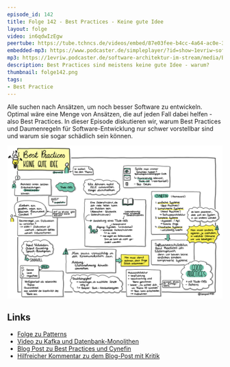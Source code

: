 ```yaml
---
episode_id: 142
title: Folge 142 - Best Practices - Keine gute Idee
layout: folge
video: in6qdwIzEgw
peertube: https://tube.tchncs.de/videos/embed/87e03fee-b4cc-4a64-ac0e-37bfe6e581f6
embedded-mp3: https://www.podcaster.de/simpleplayer/?id=show~1evriw~software-architektur-im-stream~pod-9b1695b56a7132092f25f6358c&v=1668171886
mp3: https://1evriw.podcaster.de/software-architektur-im-stream/media/Best_Practices_Keine_gute_Idee.mp3
description: Best Practices sind meistens keine gute Idee - warum?
thumbnail: folge142.png
tags:
- Best Practice
---
```


Alle suchen nach Ansätzen, um noch besser Software zu
entwickeln. Optimal wäre eine Menge von Ansätzen, die auf jeden Fall
dabei helfen - also Best Practices. In dieser Episode diskutieren wir,
warum Best Practices und Daumenregeln für Software-Entwicklung nur
schwer vorstellbar sind und warum sie sogar schädlich sein können.

![Sketchnotes](/sketchnotes/folge142.png)

## Links

* [Folge zu Patterns](https://software-architektur.tv/2020/12/18/folge033.html)
* [Video zu Kafka und Datenbank-Monolithen](https://www.youtube.com/watch?v=RCHZ6oCNZvU)
* [Blog Post zu Best Practices und Cynefin](https://www.heise.de/blog/Die-einzige-Best-Practice-Keine-Best-Practice-nutzen-4872398.html)
* [Hilfreicher Kommentar zu dem Blog-Post mit Kritik](https://www.heise.de/forum/heise-Developer/Kommentare/Die-einzige-Best-Practice-Keine-Best-Practice-nutzen/Re-Oh-je-Da-hat-jemand-Cynefin-falsch-interpretiert/posting-37260941/show/)
